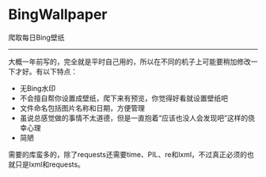 # BingWallpaper
爬取每日Bing壁纸

---

大概一年前写的，完全就是平时自己用的，所以在不同的机子上可能要稍加修改一下才好。有以下特点：

- 无Bing水印
- 不会擅自帮你设置成壁纸，爬下来有预览，你觉得好看就设置壁纸吧
- 文件命名包括图片名称和日期，方便管理
- 虽说总感觉做的事情不太道德，但是一直抱着“应该也没人会发现吧”这样的侥幸心理
- 简陋

需要的库蛮多的，除了requests还需要time、PIL、re和lxml，不过真正必须的也就只是lxml和requests。

